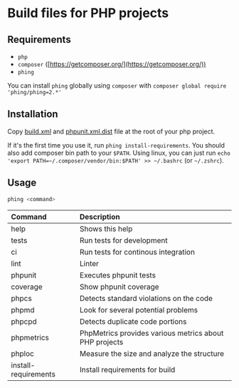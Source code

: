 # Build files for PHP projects

## Requirements

  * `php`
  * `composer` ([https://getcomposer.org/](https://getcomposer.org/))
  * `phing`

You can install `phing` globally using `composer` with `composer global require 'phing/phing=2.*'`

## Installation

Copy [build.xml](PHP/build.xml) and [phpunit.xml.dist](PHP/phpunit.xml.dist) file at the root of your php project.

If it's the first time you use it, run `phing install-requirements`.
You should also add composer bin path to your `$PATH`. 
Using linux, you can just run `echo 'export PATH=~/.composer/vendor/bin:$PATH' >> ~/.bashrc` (or `~/.zshrc`).

## Usage

```bash
phing <command>
```

| Command              | Description                                            |
| :------------------- | :----------------------------------------------------- |
| help                 | Shows this help                                        |
| tests                | Run tests for development                              |
| ci                   | Run tests for continous integration                    |
| lint                 | Linter                                                 |
| phpunit              | Executes phpunit tests                                 |
| coverage             | Show phpunit coverage                                  |
| phpcs                | Detects standard violations on the code                |
| phpmd                | Look for several potential problems                    |
| phpcpd               | Detects duplicate code portions                        |
| phpmetrics           | PhpMetrics provides various metrics about PHP projects |
| phploc               | Measure the size and analyze the structure             |
| install-requirements | Install requirements for build                         |

